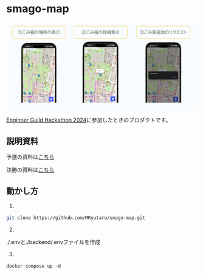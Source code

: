 # smago-map

<!-- /docs/image.png -->
![image](./docs/image.png)

[Enginner Guild Hackathon 2024](https://speakerdeck.com/ryutarom/egh-timu16)に参加したときのプロダクトです。

## 説明資料

予選の資料は[こちら](https://speakerdeck.com/ryutarom/egh-timu16)

決勝の資料は[こちら]([https://speakerdeck.com/ryutarom/egh-timu16](https://speakerdeck.com/ryutarom/engineer-guild-hackathon-2024-jue-sheng-timu16))

## 動かし方
1.
```bash
git clone https://github.com/MRyutaro/smago-map.git
```

2.

./.envと./backend/.envファイルを作成

3.
```
docker compose up -d
```
